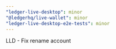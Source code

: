 ```yaml
---
"ledger-live-desktop": minor
"@ledgerhq/live-wallet": minor
"ledger-live-desktop-e2e-tests": minor
---
```


LLD - Fix rename account
